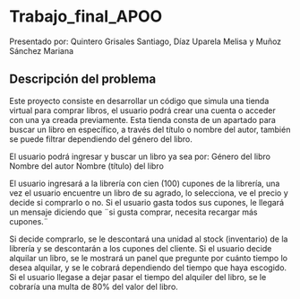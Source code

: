 # Trabajo_final_APOO
Presentado por: 
Quintero Grisales Santiago, 
Díaz Uparela Melisa y
Muñoz Sánchez Mariana

## Descripción del problema
 
Este proyecto consiste en desarrollar un código que simula una tienda virtual para comprar  libros, el usuario podrá crear una cuenta o acceder con una ya creada previamente. Esta tienda consta de un apartado para buscar un libro en específico, a través del título o nombre del autor, también se puede filtrar dependiendo del género del libro.
 
El usuario podrá ingresar y buscar un libro ya sea por:
    Género del libro
     Nombre del autor
      Nombre (título) del libro

El usuario ingresará a la librería con cien (100)  cupones de la librería, una vez el usuario encuentre un libro de su agrado, lo selecciona, ve el precio y decide si comprarlo o no. Si el usuario gasta todos sus cupones, le llegará un mensaje diciendo que ¨si gusta comprar, necesita recargar más cupones.¨

Si decide comprarlo, se le descontará una unidad al stock (inventario) de la librería y se descontarán a los cupones del cliente. 
Si el usuario decide alquilar un libro, se le mostrará un panel que pregunte por cuánto tiempo lo desea alquilar, y se le cobrará dependiendo del tiempo que haya escogido. Si el usuario llegase a dejar pasar el tiempo del alquiler del libro, se le cobraría una multa de 80% del valor del libro.
